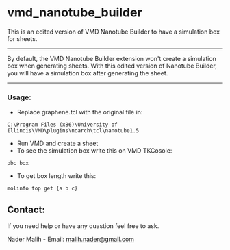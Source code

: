 # vmd_nanotube_builder

This is an edited version of VMD Nanotube Builder to have a simulation box for sheets.

-------------

By default, the VMD Nanotube Builder extension won't create a simulation box when generating sheets. With this edited version of Nanotube Builder, you will have a simulation box after generating the sheet.

-------------
### Usage:
- Replace graphene.tcl with the original file in:
```
C:\Program Files (x86)\University of Illinois\VMD\plugins\noarch\tcl\nanotube1.5
```
- Run VMD and create a sheet
- To see the simulation box write this on VMD TKCosole:
```
pbc box
```
- To get box length write this:
```
molinfo top get {a b c}
```
## Contact:
If you need help or have any quastion feel free to ask.

Nader Malih - Email: malih.nader@gmail.com

